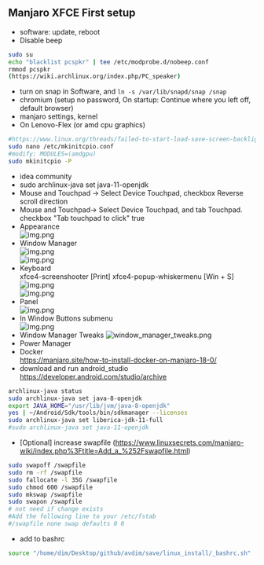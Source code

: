 ## Manjaro XFCE First setup

- software: update, reboot
- Disable beep
```bash
sudo su
echo "blacklist pcspkr" | tee /etc/modprobe.d/nobeep.conf
rmmod pcspkr
(https://wiki.archlinux.org/index.php/PC_speaker)
```
- turn on snap in Software, and `ln -s /var/lib/snapd/snap /snap`
- chromium (setup no password, On startup: 
Continue where you left off, default browser)
- manjaro settings, kernel
- On Lenovo-Flex (or amd cpu graphics)
```bash
#https://www.linux.org/threads/failed-to-start-load-save-screen-backlight-brightness-of-amdgpu_bl1.31998/
sudo nano /etc/mkinitcpio.conf
#modify: MODULES=(amdgpu)
sudo mkinitcpio -P
```
- idea community
- sudo archlinux-java set java-11-openjdk  
- Mouse and Touchpad -> Select Device Touchpad, checkbox Reverse scroll direction
- Mouse and Touchpad-> Select Device Touchpad, and tab Touchpad. checkbox "Tab touchpad to click" true
- Appearance  
![img.png](appearance.png)
- Window Manager  
![img.png](window_manager.png)  
![img.png](windows_manager_2.png)  
- Keyboard  
xfce4-screenshooter  [Print]
xfce4-popup-whiskermenu [Win + S]  
![img.png](keyboard1.png)  
![img.png](keyboard2.png)  
- Panel  
![img.png](panel.png)
- In Window Buttons submenu  
![img.png](window_buttons.png)
- Window Manager Tweaks
![window_manager_tweaks.png](window_manager_tweaks.png)
- Power Manager   
- Docker  
  https://manjaro.site/how-to-install-docker-on-manjaro-18-0/  
- download and run android_studio  
https://developer.android.com/studio/archive
```bash
archlinux-java status
sudo archlinux-java set java-8-openjdk
export JAVA_HOME="/usr/lib/jvm/java-8-openjdk"
yes | ~/Android/Sdk/tools/bin/sdkmanager --licenses
sudo archlinux-java set liberica-jdk-11-full 
#sudo archlinux-java set java-11-openjdk
```
- [Optional] increase swapfile (https://www.linuxsecrets.com/manjaro-wiki/index.php%3Ftitle=Add_a_%252Fswapfile.html)
```bash
sudo swapoff /swapfile
sudo rm -rf /swapfile
sudo fallocate -l 35G /swapfile
sudo chmod 600 /swapfile
sudo mkswap /swapfile
sudo swapon /swapfile
# not need if change exists
#Add the following line to your /etc/fstab
#/swapfile none swap defaults 0 0
```
- add to bashrc  
```bash
source "/home/dim/Desktop/github/avdim/save/linux_install/_bashrc.sh"
```
